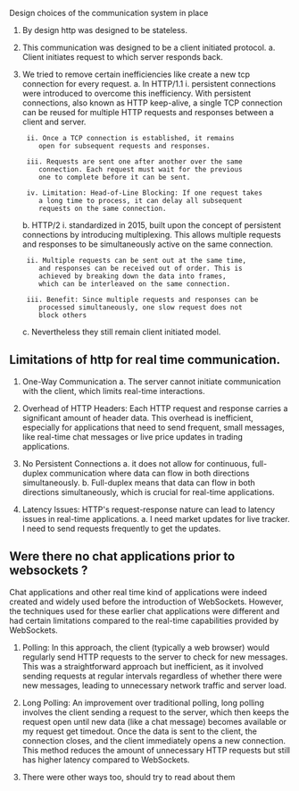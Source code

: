 Design choices of the communication system in place

1. By design http was designed to be stateless.

2. This communication was designed to be a client initiated
protocol.
    a. Client initiates request to which server responds back.

3. We tried to remove certain inefficiencies like create a new tcp
connection for every request.
    a. In HTTP/1.1
        i. persistent connections were introduced to overcome
           this inefficiency. With persistent connections, also
           known as HTTP keep-alive, a single TCP connection
           can be reused for multiple HTTP requests and
           responses between a client and server.

        ii. Once a TCP connection is established, it remains
           open for subsequent requests and responses.

        iii. Requests are sent one after another over the same
           connection. Each request must wait for the previous
           one to complete before it can be sent.

        iv. Limitation: Head-of-Line Blocking: If one request takes
           a long time to process, it can delay all subsequent
           requests on the same connection.

    b. HTTP/2
        i. standardized in 2015, built upon the concept of
           persistent connections by introducing multiplexing.
           This allows multiple requests and responses to be
           simultaneously active on the same connection.

        ii. Multiple requests can be sent out at the same time,
           and responses can be received out of order. This is
           achieved by breaking down the data into frames,
           which can be interleaved on the same connection.

        iii. Benefit: Since multiple requests and responses can be
           processed simultaneously, one slow request does not
           block others
    
    c. Nevertheless they still remain client initiated model.


## Limitations of http for real time communication.
1. One-Way Communication
    a. The server cannot initiate communication with the client,
       which limits real-time interactions.


2. Overhead of HTTP Headers: Each HTTP request and response
carries a significant amount of header data. This overhead is
inefficient, especially for applications that need to send frequent,
small messages, like real-time chat messages or live price
updates in trading applications.

3. No Persistent Connections
    a. it does not allow for continuous, full-duplex communication
       where data can flow in both directions simultaneously.
    b. Full-duplex means that data can flow in both directions
       simultaneously, which is crucial for real-time applications.

4. Latency Issues: HTTP's request-response nature can lead to
latency issues in real-time applications.
a. I need market updates for live tracker. I need to send
requests frequently to get the updates.

## Were there no chat applications prior to websockets ?

Chat applications and other real time kind of applications were
indeed created and widely used before the introduction of
WebSockets. However, the techniques used for these earlier chat
applications were different and had certain limitations compared
to the real-time capabilities provided by WebSockets.

1. Polling: In this approach, the client (typically a web browser)
would regularly send HTTP requests to the server to check for
new messages. This was a straightforward approach but
inefficient, as it involved sending requests at regular intervals
regardless of whether there were new messages, leading to
unnecessary network traffic and server load.

2. Long Polling: An improvement over traditional polling, long
polling involves the client sending a request to the server, which
then keeps the request open until new data (like a chat message)
becomes available or my request get timedout. Once the data is sent to the client, the
connection closes, and the client immediately opens a new
connection. This method reduces the amount of unnecessary
HTTP requests but still has higher latency compared to
WebSockets.

3. There were other ways too, should try to read about them